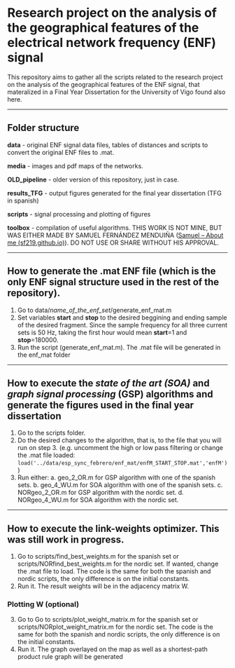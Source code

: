 # Research project on the analysis of the geographical features of the electrical network frequency (ENF) signal

This repository aims to gather all the scripts related to the research project on the analysis of the geographical features of the ENF signal, that materalized in a Final Year Dissertation for the University of Vigo found also here.

---
## Folder structure

**data** - original ENF signal data files, tables of distances and scripts to convert the original ENF files to .mat.

**media** - images and pdf maps of the networks.

**OLD_pipeline** - older version of this repository, just in case.

**results_TFG** - output figures generated for the final year dissertation (TFG in spanish)

**scripts** - signal processing and plotting of figures

**toolbox** - compilation of useful algorithms. THIS WORK IS NOT MINE, BUT WAS EITHER MADE BY SAMUEL FERNÁNDEZ MENDUIÑA ([Samuel – About me (sf219.github.io)](https://sf219.github.io/)). DO NOT USE OR SHARE WITHOUT HIS APPROVAL.

---
## How to generate the .mat ENF file (which is the only ENF signal structure used in the rest of the repository).
1. Go to data/*name_of_the_enf_set*/generate_enf_mat.m
2. Set variables **start** and **stop** to the desired beggining and ending sample of the desired fragment. Since the sample frequency for all three current sets is 50 Hz, taking the first hour would mean **start**=1 and **stop**=180000.
3. Run the script (generate_enf_mat.m). The .mat file will be generated in the enf_mat folder

---
## How to execute the *state of the art (SOA)* and *graph signal processing* (GSP) algorithms and generate the figures used in the final year dissertation

1. Go to the scripts folder.
2.  Do the desired changes to the algorithm, that is, to the file that you will run on step 3. (e.g. uncomment the high or low pass filtering or change the .mat file loaded: `load('../data/esp_sync_febrero/enf_mat/enfM_START_STOP.mat','enfM')`)
3. Run either:
	a. geo_2_OR.m for GSP algorithm with one of the spanish sets.
	b. geo_4_WU.m for SOA algorithm with one of the spanish sets.
	c. NORgeo_2_OR.m for GSP algorithm with the nordic set.
	d. NORgeo_4_WU.m for SOA algorithm with the nordic set.

---

## How to execute the link-weights optimizer. This was still work in progress.
1. Go to scripts/find_best_weights.m for the spanish set or scripts/NORfind_best_weights.m for the nordic set. If wanted, change the .mat file to load. The code is the same for both the spanish and nordic scripts, the only difference is on the initial constants.
2. Run it. The result weights will be in the adjacency matrix W.

### Plotting W (optional)
3. Go to Go to scripts/plot_weight_matrix.m for the spanish set or scripts/NORplot_weight_matrix.m for the nordic set. The code is the same for both the spanish and nordic scripts, the only difference is on the initial constants.
4. Run it. The graph overlayed on the map as well as a shortest-path product rule graph will be generated


